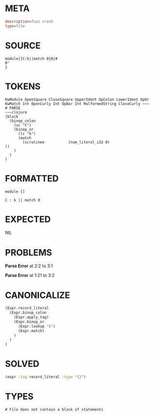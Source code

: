 # META
~~~ini
description=fuzz crash
type=file
~~~
# SOURCE
~~~roc
module[]C:k||match 0{0|#
0"
}
~~~
# TOKENS
~~~text
KwModule OpenSquare CloseSquare UpperIdent OpColon LowerIdent OpOr KwMatch Int OpenCurly Int OpBar Int MalformedString CloseCurly ~~~
# PARSE
~~~clojure
(block
  (binop_colon
    (uc "C")
    (binop_or
      (lc "k")
      (match
        (scrutinee           (num_literal_i32 0)
))
    )
  )
)
~~~
# FORMATTED
~~~roc
module []

C : k || match 0
~~~
# EXPECTED
NIL
# PROBLEMS
**Parse Error**
at 2:2 to 3:1

**Parse Error**
at 1:21 to 3:2

# CANONICALIZE
~~~clojure
(Expr.record_literal
  (Expr.binop_colon
    (Expr.apply_tag)
    (Expr.binop_or
      (Expr.lookup "k")
      (Expr.match)
    )
  )
)
~~~
# SOLVED
~~~clojure
(expr :tag record_literal :type "{}")
~~~
# TYPES
~~~roc
# File does not contain a block of statements
~~~
